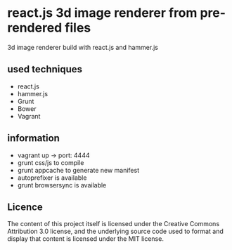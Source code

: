 # react.js 3d image renderer from pre-rendered files
3d image renderer build with react.js and hammer.js

## used techniques
- react.js
- hammer.js
- Grunt
- Bower
- Vagrant


## information
- vagrant up -> port: 4444
- grunt css/js to compile
- grunt appcache to generate new manifest
- autoprefixer is available
- grunt browsersync is available

## Licence
The content of this project itself is licensed under the Creative Commons Attribution 3.0 license, and the underlying 
source code used to format and display that content is licensed under the MIT license.